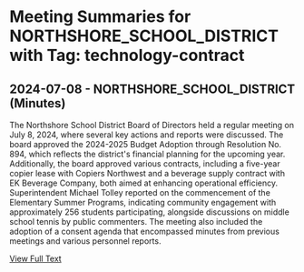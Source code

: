 # Meeting Summaries for NORTHSHORE_SCHOOL_DISTRICT with Tag: technology-contract

## 2024-07-08 - NORTHSHORE_SCHOOL_DISTRICT (Minutes)

The Northshore School District Board of Directors held a regular meeting on July 8, 2024, where several key actions and reports were discussed. The board approved the 2024-2025 Budget Adoption through Resolution No. 894, which reflects the district's financial planning for the upcoming year. Additionally, the board approved various contracts, including a five-year copier lease with Copiers Northwest and a beverage supply contract with EK Beverage Company, both aimed at enhancing operational efficiency. Superintendent Michael Tolley reported on the commencement of the Elementary Summer Programs, indicating community engagement with approximately 256 students participating, alongside discussions on middle school tennis by public commenters. The meeting also included the adoption of a consent agenda that encompassed minutes from previous meetings and various personnel reports.

[View Full Text](https://raw.githubusercontent.com/VoronoiPerspectives/WashingtonStateSchoolBoardExplorer/refs/heads/main/data/countries/usa/states/wa/counties/snohomish/school_boards/northshore_school_district/2024/processed/2024-07-08-minutes.txt)

